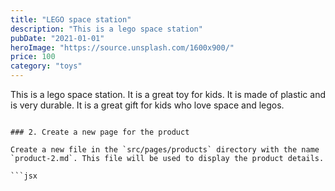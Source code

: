 ```yaml
---
title: "LEGO space station"
description: "This is a lego space station"
pubDate: "2021-01-01"
heroImage: "https://source.unsplash.com/1600x900/"
price: 100
category: "toys"
---
```


This is a lego space station. It is a great toy for kids. It is made of plastic and is very durable. It is a great gift for kids who love space and legos.

```

### 2. Create a new page for the product

Create a new file in the `src/pages/products` directory with the name `product-2.md`. This file will be used to display the product details.

```jsx
